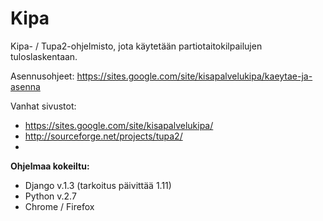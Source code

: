 Kipa
====

Kipa- / Tupa2-ohjelmisto, jota käytetään partiotaitokilpailujen tuloslaskentaan. 

Asennusohjeet: https://sites.google.com/site/kisapalvelukipa/kaeytae-ja-asenna

Vanhat sivustot:

* https://sites.google.com/site/kisapalvelukipa/
* http://sourceforge.net/projects/tupa2/
* 

**Ohjelmaa kokeiltu:**

* Django v.1.3 (tarkoitus päivittää 1.11)
* Python v.2.7
* Chrome / Firefox
